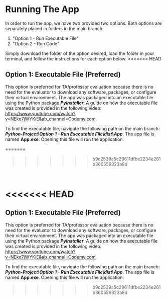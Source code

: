 # Running The App

In order to run the app, we have two provided two options. Both options are separately placed in folders in the main branch: 

<ol>
 <li>"Option 1 - Run Executable File"</li>
 <li>"Option 2 - Run Code"</li>
</ol> 
Simply download the folder of the option desired, load the folder in your terminal, and follow the instructions for each option below.
<<<<<<< HEAD

<br>

## Option 1: Executable File (Preferred)
This option is preferred for TA/professor evaluation because there is no need for the evaluator to download any software, packages, or configure their virtual environment. The app was packaged into an executable file using the Python package ***PyInstaller***. A guide on how the executable file was created is provided in the following video: https://www.youtube.com/watch?v=NEko7jWYKiE&ab_channel=Codemy.com. 

To find the executable file, navigate the following path on the main branch: ***Python-Project\Option 1 - Run Executable File\dist\App***. The app file is named **App.exe**. Opening this file will run the application. 




=======
>>>>>>> b9c2539a5c29611dfbe2234e261b360559323a8d

<br>

<<<<<<< HEAD
=======
## Option 1: Executable File (Preferred)
This option is preferred for TA/professor evaluation because there is no need for the evaluator to download any software, packages, or configure their virtual environment. The app was packaged into an executable file using the Python package ***PyInstaller***. A guide on how the executable file was created is provided in the following video: https://www.youtube.com/watch?v=NEko7jWYKiE&ab_channel=Codemy.com. 

To find the executable file, navigate the following path on the main branch: ***Python-Project\Option 1 - Run Executable File\dist\App***. The app file is named **App.exe**. Opening this file will run the application. 
>>>>>>> b9c2539a5c29611dfbe2234e261b360559323a8d

